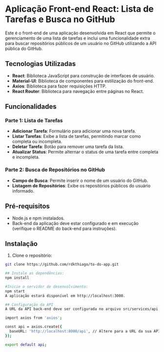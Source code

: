 # Aplicação Front-end React: Lista de Tarefas e Busca no GitHub

Este é o front-end de uma aplicação desenvolvida em React que permite o gerenciamento de uma lista de tarefas e inclui uma funcionalidade extra para buscar repositórios públicos de um usuário no GitHub utilizando a API pública do GitHub.

## Tecnologias Utilizadas

- **React**: Biblioteca JavaScript para construção de interfaces de usuário.
- **Material-UI**: Biblioteca de componentes para estilização do front-end.
- **Axios**: Biblioteca para fazer requisições HTTP.
- **React Router**: Biblioteca para navegação entre páginas no React.

## Funcionalidades

### Parte 1: Lista de Tarefas

- **Adicionar Tarefa**: Formulário para adicionar uma nova tarefa.
- **Listar Tarefas**: Exibe a lista de tarefas, permitindo marcar como completa ou incompleta.
- **Deletar Tarefa**: Botão para remover uma tarefa da lista.
- **Atualizar Status**: Permite alternar o status de uma tarefa entre completa e incompleta.

### Parte 2: Busca de Repositórios no GitHub

- **Campo de Busca**: Permite inserir o nome de um usuário do GitHub.
- **Listagem de Repositórios**: Exibe os repositórios públicos do usuário informado.

## Pré-requisitos

- Node.js e npm instalados.
- Back-end da aplicação deve estar configurado e em execução (verifique o README do back-end para instruções).

## Instalação

1. Clone o repositório:

```bash
git clone https://github.com/rdkthiago/to-do-app.git

## Instale as dependências:
npm install

#Inicie o servidor de desenvolvimento:
npm start
A aplicação estará disponível em http://localhost:3000.

## Configuração da API
A URL da API back-end deve ser configurada no arquivo src/services/api.js

import axios from 'axios';

const api = axios.create({
  baseURL: 'http://localhost:8000/api', // Altere para a URL da sua API
});

export default api;
